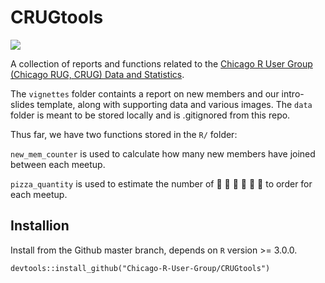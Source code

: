 # CRUGtools

![](https://github.com/Chicago-R-User-Group/CRUGtools/blob/master/vignettes/images/CRUG-Header.png)

A collection of reports and functions related to the [Chicago R User Group (Chicago RUG, CRUG) Data and Statistics](https://www.meetup.com/ChicagoRUG/).

The `vignettes` folder containts a report on new members and our intro-slides template, along with supporting data and various images. The `data` folder is meant to be stored locally and is .gitignored from this repo.

Thus far, we have two functions stored in the `R/` folder:

`new_mem_counter` is used to calculate how many new members have joined between each meetup.

`pizza_quantity` is used to estimate the number of :pizza: :pizza: :pizza: :pizza: :pizza: :pizza: to order for each meetup.

## Installion

Install from the Github master branch, depends on `R` version >= 3.0.0.

```
devtools::install_github("Chicago-R-User-Group/CRUGtools")
```